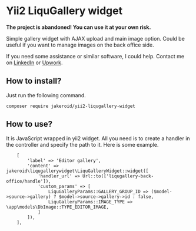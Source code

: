 Yii2 LiquGallery widget
=====

**The project is abandoned! You can use it at your own risk.**

Simple gallery widget with AJAX upload and main image option.
Could be useful if you want to manage images on the back office side.

If you need some assistance or similar software, I could help. Contact me on [LinkedIn](https://www.linkedin.com/in/ivan-karabadzhak-42712113b/) or [Upwork](https://www.upwork.com/freelancers/ivank6).

How to install?
-----

Just run the following command.

```
composer require jakeroid/yii2-liqugallery-widget
```

How to use?
-----

It is JavaScript wrapped in yii2 widget.
All you need is to create a handler in the controller and specify the path to it.
Here is some example. 

```
    [
        'label' => 'Editor gallery',
        'content' => jakeroid\liqugallerywidget\LiquGalleryWidget::widget([
            'handler_url' => Url::to(['liqugallery-back-office/handle']),
            'custom_params' => [
                LiquGalleryParams::GALLERY_GROUP_ID => ($model->source->gallery) ? $model->source->gallery->id : false,
                LiquGalleryParams::IMAGE_TYPE => \app\models\DbImage::TYPE_EDITOR_IMAGE,
            ]
        ]),
    ],

```
